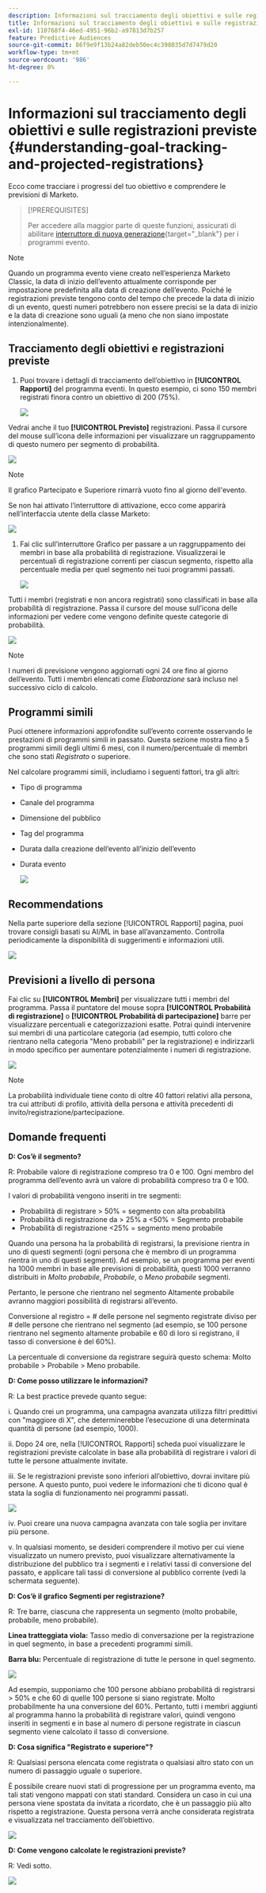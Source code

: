 ```yaml
---
description: Informazioni sul tracciamento degli obiettivi e sulle registrazioni previste - Documenti Marketo - Documentazione del prodotto
title: Informazioni sul tracciamento degli obiettivi e sulle registrazioni previste
exl-id: 110768f4-46ed-4951-96b2-a97813d7b257
feature: Predictive Audiences
source-git-commit: 86f9e9f13b24a82deb50ec4c398035d7d7479d20
workflow-type: tm+mt
source-wordcount: '986'
ht-degree: 0%

---
```


# Informazioni sul tracciamento degli obiettivi e sulle registrazioni previste {#understanding-goal-tracking-and-projected-registrations}

Ecco come tracciare i progressi del tuo obiettivo e comprendere le previsioni di Marketo.

>[!PREREQUISITES]
>
>Per accedere alla maggior parte di queste funzioni, assicurati di abilitare [interruttore di nuova generazione](/help/marketo/product-docs/marketo-engage-modern-ux/toggle-switch.md){target="_blank"} per i programmi evento.

>[!NOTE]
>
>Quando un programma evento viene creato nell’esperienza Marketo Classic, la data di inizio dell’evento attualmente corrisponde per impostazione predefinita alla data di creazione dell’evento. Poiché le registrazioni previste tengono conto del tempo che precede la data di inizio di un evento, questi numeri potrebbero non essere precisi se la data di inizio e la data di creazione sono uguali (a meno che non siano impostate intenzionalmente).

## Tracciamento degli obiettivi e registrazioni previste

1. Puoi trovare i dettagli di tracciamento dell’obiettivo in **[!UICONTROL Rapporti]** del programma eventi. In questo esempio, ci sono 150 membri registrati finora contro un obiettivo di 200 (75%).

   ![](assets/understanding-goal-tracking-and-projected-registrations-1.png)

Vedrai anche il tuo **[!UICONTROL Previsto]** registrazioni. Passa il cursore del mouse sull’icona delle informazioni per visualizzare un raggruppamento di questo numero per segmento di probabilità.

![](assets/understanding-goal-tracking-and-projected-registrations-2.png)

>[!NOTE]
>
>Il grafico Partecipato e Superiore rimarrà vuoto fino al giorno dell&#39;evento.

Se non hai attivato l’interruttore di attivazione, ecco come apparirà nell’interfaccia utente della classe Marketo:

![](assets/understanding-goal-tracking-and-projected-registrations-3.png)

1. Fai clic sull’interruttore Grafico per passare a un raggruppamento dei membri in base alla probabilità di registrazione. Visualizzerai le percentuali di registrazione correnti per ciascun segmento, rispetto alla percentuale media per quel segmento nei tuoi programmi passati.

   ![](assets/understanding-goal-tracking-and-projected-registrations-4.png)

Tutti i membri (registrati e non ancora registrati) sono classificati in base alla probabilità di registrazione. Passa il cursore del mouse sull’icona delle informazioni per vedere come vengono definite queste categorie di probabilità.

![](assets/understanding-goal-tracking-and-projected-registrations-5.png)

>[!NOTE]
>
>I numeri di previsione vengono aggiornati ogni 24 ore fino al giorno dell’evento. Tutti i membri elencati come _Elaborazione_ sarà incluso nel successivo ciclo di calcolo.

## Programmi simili

Puoi ottenere informazioni approfondite sull’evento corrente osservando le prestazioni di programmi simili in passato. Questa sezione mostra fino a 5 programmi simili degli ultimi 6 mesi, con il numero/percentuale di membri che sono stati _Registrato_ o superiore.

Nel calcolare programmi simili, includiamo i seguenti fattori, tra gli altri:

* Tipo di programma
* Canale del programma
* Dimensione del pubblico
* Tag del programma
* Durata dalla creazione dell’evento all’inizio dell’evento
* Durata evento

  ![](assets/understanding-goal-tracking-and-projected-registrations-6.png)

## Recommendations

Nella parte superiore della sezione [!UICONTROL Rapporti] pagina, puoi trovare consigli basati su AI/ML in base all’avanzamento. Controlla periodicamente la disponibilità di suggerimenti e informazioni utili.

![](assets/understanding-goal-tracking-and-projected-registrations-7.png)

## Previsioni a livello di persona

Fai clic su **[!UICONTROL Membri]** per visualizzare tutti i membri del programma. Passa il puntatore del mouse sopra **[!UICONTROL Probabilità di registrazione]** o **[!UICONTROL Probabilità di partecipazione]** barre per visualizzare percentuali e categorizzazioni esatte. Potrai quindi intervenire sui membri di una particolare categoria (ad esempio, tutti coloro che rientrano nella categoria &quot;Meno probabili&quot; per la registrazione) e indirizzarli in modo specifico per aumentare potenzialmente i numeri di registrazione.

![](assets/understanding-goal-tracking-and-projected-registrations-8.png)

>[!NOTE]
>
>La probabilità individuale tiene conto di oltre 40 fattori relativi alla persona, tra cui attributi di profilo, attività della persona e attività precedenti di invito/registrazione/partecipazione.

## Domande frequenti

**D: Cos’è il segmento?**

R: Probabile valore di registrazione compreso tra 0 e 100. Ogni membro del programma dell’evento avrà un valore di probabilità compreso tra 0 e 100.

I valori di probabilità vengono inseriti in tre segmenti:

* Probabilità di registrare > 50% = segmento con alta probabilità
* Probabilità di registrazione da > 25% a &lt;50% = Segmento probabile
* Probabilità di registrazione &lt;25% = segmento meno probabile

Quando una persona ha la probabilità di registrarsi, la previsione rientra in uno di questi segmenti (ogni persona che è membro di un programma rientra in uno di questi segmenti). Ad esempio, se un programma per eventi ha 1000 membri in base alle previsioni di probabilità, questi 1000 verranno distribuiti in _Molto probabile_, _Probabile_, o _Meno probabile_ segmenti.

Pertanto, le persone che rientrano nel segmento Altamente probabile avranno maggiori possibilità di registrarsi all’evento.

Conversione al registro = # delle persone nel segmento registrate diviso per # delle persone che rientrano nel segmento (ad esempio, se 100 persone rientrano nel segmento altamente probabile e 60 di loro si registrano, il tasso di conversione è del 60%).

La percentuale di conversione da registrare seguirà questo schema: Molto probabile > Probabile > Meno probabile.

**D: Come posso utilizzare le informazioni?**

R: La best practice prevede quanto segue:

i. Quando crei un programma, una campagna avanzata utilizza filtri predittivi con &quot;maggiore di X&quot;, che determinerebbe l’esecuzione di una determinata quantità di persone (ad esempio, 1000).

ii. Dopo 24 ore, nella [!UICONTROL Rapporti] scheda puoi visualizzare le registrazioni previste calcolate in base alla probabilità di registrare i valori di tutte le persone attualmente invitate.

iii. Se le registrazioni previste sono inferiori all’obiettivo, dovrai invitare più persone. A questo punto, puoi vedere le informazioni che ti dicono qual è stata la soglia di funzionamento nei programmi passati.

![](assets/understanding-goal-tracking-and-projected-registrations-9.png)

iv. Puoi creare una nuova campagna avanzata con tale soglia per invitare più persone.

v. In qualsiasi momento, se desideri comprendere il motivo per cui viene visualizzato un numero previsto, puoi visualizzare alternativamente la distribuzione del pubblico tra i segmenti e i relativi tassi di conversione del passato, e applicare tali tassi di conversione al pubblico corrente (vedi la schermata seguente).

**D: Cos’è il grafico Segmenti per registrazione?**

R: Tre barre, ciascuna che rappresenta un segmento (molto probabile, probabile, meno probabile).

**Linea tratteggiata viola:** Tasso medio di conversazione per la registrazione in quel segmento, in base a precedenti programmi simili.

**Barra blu:** Percentuale di registrazione di tutte le persone in quel segmento.

![](assets/understanding-goal-tracking-and-projected-registrations-10.png)

Ad esempio, supponiamo che 100 persone abbiano probabilità di registrarsi > 50% e che 60 di quelle 100 persone si siano registrate. Molto probabilmente ha una conversione del 60%. Pertanto, tutti i membri aggiunti al programma hanno la probabilità di registrare valori, quindi vengono inseriti in segmenti e in base al numero di persone registrate in ciascun segmento viene calcolato il tasso di conversione.

**D: Cosa significa &quot;Registrato e superiore&quot;?**

R: Qualsiasi persona elencata come registrata o qualsiasi altro stato con un numero di passaggio uguale o superiore.

È possibile creare nuovi stati di progressione per un programma evento, ma tali stati vengono mappati con stati standard. Considera un caso in cui una persona viene spostata da invitata a ricordato, che è un passaggio più alto rispetto a registrazione. Questa persona verrà anche considerata registrata e visualizzata nel tracciamento dell’obiettivo.

![](assets/understanding-goal-tracking-and-projected-registrations-11.png)

**D: Come vengono calcolate le registrazioni previste?**

R: Vedi sotto.

![](assets/understanding-goal-tracking-and-projected-registrations-12.png)
